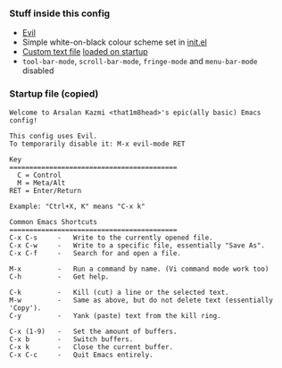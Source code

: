 ### Stuff inside this config
+ [Evil](https://github.com/emacs-evil/evil)
+ Simple white-on-black colour scheme set in [init.el](https://github.com/That1M8Head/.emacs.d/blob/main/init.el#L16)
+ [Custom text file](https://github.com/That1M8Head/.emacs.d/blob/main/startup.txt) [loaded on startup](https://github.com/That1M8Head/.emacs.d/blob/main/init.el#L16)
+ `tool-bar-mode`, `scroll-bar-mode`, `fringe-mode` and `menu-bar-mode` disabled

### Startup file (copied)
```
Welcome to Arsalan Kazmi <that1m8head>'s epic(ally basic) Emacs config!

This config uses Evil.
To temporarily disable it: M-x evil-mode RET

Key
==========================================
  C = Control
  M = Meta/Alt
RET = Enter/Return

Example: "Ctrl+X, K" means "C-x k"

Common Emacs Shortcuts
==========================================
C-x C-s     -   Write to the currently opened file.
C-x C-w     -   Write to a specific file, essentially "Save As".
C-x C-f     -   Search for and open a file.

M-x         -   Run a command by name. (Vi command mode work too)
C-h         -   Get help.

C-k         -   Kill (cut) a line or the selected text.
M-w         -   Same as above, but do not delete text (essentially 'Copy').
C-y         -   Yank (paste) text from the kill ring.

C-x (1-9)   -   Set the amount of buffers.
C-x b       -   Switch buffers.
C-x k       -   Close the current buffer.
C-x C-c	    -   Quit Emacs entirely.
```
